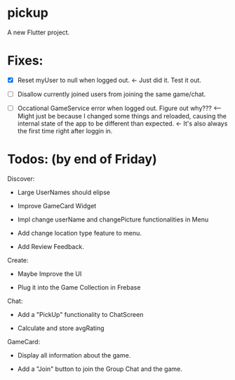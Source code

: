 # pickup

A new Flutter project.

# Fixes:

- [x] Reset myUser to null when logged out. <- Just did it. Test it out.

- [ ] Disallow currently joined users from joining the same game/chat.

- [ ] Occational GameService error when logged out. Figure out why??? <-- Might just be because I changed some things and reloaded, causing the internal state of the app to be different than expected. <- It's also always the first time right after loggin in.


# Todos: (by end of Friday)
Discover:
* Large UserNames should elipse

* Improve GameCard Widget

* Impl change userName and changePicture functionalities in Menu

* Add change location type feature to menu.

* Add Review Feedback.


Create:

* Maybe Improve the UI

* Plug it into the Game Collection in Frebase


Chat:

* Add a "PickUp" functionality to ChatScreen

* Calculate and store avgRating


GameCard: 

* Display all information about the game.

* Add a "Join" button to join the Group Chat and the game.

